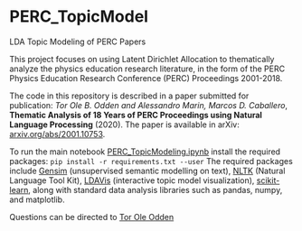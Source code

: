 # PERC_TopicModel
LDA Topic Modeling of PERC  Papers

This project focuses on using Latent Dirichlet Allocation to thematically analyze the physics education research literature, in the form of the PERC Physics Education Research Conference (PERC) Proceedings 2001-2018. 

The code in this repository is described in a paper submitted for publication: *Tor Ole B. Odden and Alessandro Marin, Marcos D. Caballero*, **Thematic Analysis of 18 Years of PERC Proceedings using Natural Language Processing** (2020). The paper is available in arXiv: [arxiv.org/abs/2001.10753](https://arxiv.org/abs/2001.10753).


To run the main notebook [PERC_TopicModeling.ipynb](https://github.com/uio-ccse/PERC_TopicModel/blob/master/PERC_TopicModeling.ipynb) install the required packages:
`pip install -r requirements.txt --user`
The required packages include [Gensim](https://radimrehurek.com/gensim/) (unsupervised semantic modelling on text), [NLTK](http://www.nltk.org/) (Natural Language Tool Kit), [LDAVis](https://github.com/bmabey/pyLDAvis) (interactive topic model visualization), [scikit-learn](https://scikit-learn.org/stable/), along with standard data analysis libraries such as pandas, numpy, and matplotlib.





Questions can be directed to [Tor Ole Odden](t.o.odden@fys.uio.no?subject=[GitHub]%20PERC%20Content%20Analysis)
